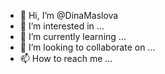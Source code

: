 - 👋 Hi, I’m @DinaMaslova
- 👀 I’m interested in ...
- 🌱 I’m currently learning ...
- 💞️ I’m looking to collaborate on ...
- 📫 How to reach me ...

<!---
DinaMaslova/DinaMaslova is a ✨ special ✨ repository because its `README.md` (this file) appears on your GitHub profile.
You can click the Preview link to take a look at your changes.
--->
